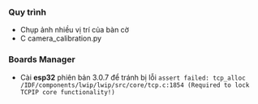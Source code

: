 ### Quy trình
- Chụp ảnh nhiều vị trí của bàn cờ
- C camera_calibration.py


### Boards Manager

- Cài **esp32** phiên bản 3.0.7 để tránh bị lỗi `assert failed: tcp_alloc /IDF/components/lwip/lwip/src/core/tcp.c:1854 (Required to lock TCPIP core functionality!)`
